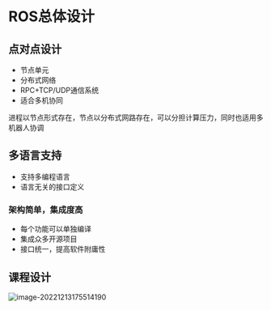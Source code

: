 # ROS总体设计

## 点对点设计

- 节点单元
- 分布式网络
- RPC+TCP/UDP通信系统
- 适合多机协同

进程以节点形式存在，节点以分布式网路存在，可以分担计算压力，同时也适用多机器人协调

## 多语言支持

- 支持多编程语言
- 语言无关的接口定义

### 架构简单，集成度高

- 每个功能可以单独编译
- 集成众多开源项目
- 接口统一，提高软件附庸性



## 课程设计

![image-20221213175514190](/home/suyu/.config/Typora/typora-user-images/image-20221213175514190.png)



